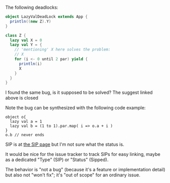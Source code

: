 The following deadlocks:

```scala
object LazyValDeadLock extends App {
  println((new Z).Y)
}

class Z {
  lazy val X = 0
  lazy val Y = {
    // 'mentioning' X here solves the problem:
    // X
    for (i <- 0 until 2 par) yield {
      println(i)
      X
    }
  }
}
```
I found the same bug, is it supposed to be solved?
The suggest linked above is closed

Note the bug can be synthesized with the following code example:
```
object o{
  lazy val a = 1
  lazy val b = (1 to 1).par.map( i => o.a + i )
}    
o.b // never ends
```
SIP is at [the SIP page](http://docs.scala-lang.org/sips/pending/improved-lazy-val-initialization.html) but I'm not sure what the status is.

It would be nice for the issue tracker to track SIPs for easy linking, maybe as a dedicated "Type" (SIP) or "Status" (Sipped).

The behavior is "not a bug" (because it's a feature or implementation detail) but also not "won't fix"; it's "out of scope" for an ordinary issue.
